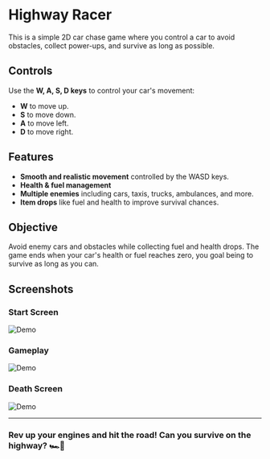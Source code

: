 # Highway Racer

This is a simple 2D car chase game where you control a car to avoid obstacles, collect power-ups, and survive as long as possible.

## Controls

Use the **W, A, S, D keys** to control your car's movement:

- **W** to move up.
- **S** to move down.
- **A** to move left.
- **D** to move right.

## Features

- **Smooth and realistic movement** controlled by the WASD keys.
- **Health & fuel management**
- **Multiple enemies** including cars, taxis, trucks, ambulances, and more.
- **Item drops** like fuel and health to improve survival chances.

## Objective

Avoid enemy cars and obstacles while collecting fuel and health drops. The game ends when your car's health or fuel reaches zero, you goal being to survive as long as you can.

## Screenshots

### Start Screen

![Demo](https://cloud-2j1neosgv-hack-club-bot.vercel.app/0screenshot_from_2024-12-11_22-34-25.png)

### Gameplay

![Demo](https://cloud-dhiet6fq0-hack-club-bot.vercel.app/0screenshot_from_2024-12-11_22-36-04.png)

### Death Screen

![Demo](https://cloud-g0pdoh225-hack-club-bot.vercel.app/0screenshot_from_2024-12-11_22-36-15.png)

---

### Rev up your engines and hit the road! Can you survive on the highway? 🏎️💨